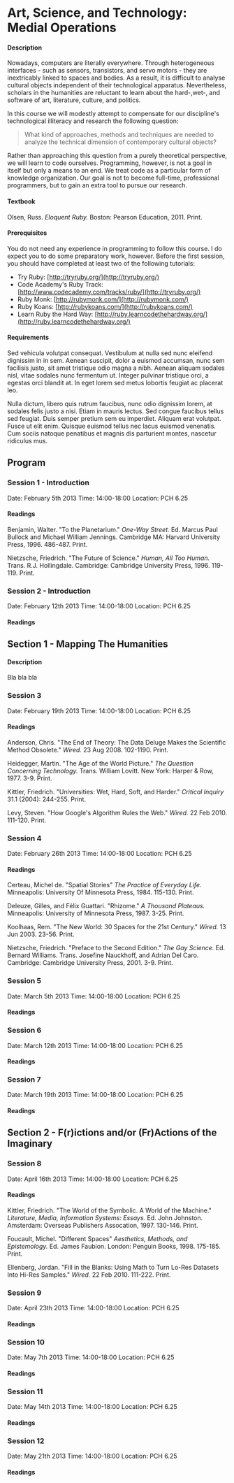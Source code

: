 # Art, Science, and Technology: Medial Operations

#### Description

Nowadays, computers are literally everywhere. Through heterogeneous interfaces - such as sensors, transistors, and servo motors - they are inextricably linked to spaces and bodies. As a result, it is difficult to analyse cultural objects independent of their technological apparatus.
Nevertheless, scholars in the humanities are reluctant to learn about the hard-,wet-, and software of art, literature, culture, and politics.

In this course we will modestly attempt to compensate for our discipline's technological illiteracy and research the following question:

> What kind of approaches, methods and techniques are needed to analyze the technical dimension of contemporary cultural objects?

Rather than approaching this question from a purely theoretical perspective, we will learn to code ourselves. Programming, however, is not a goal in itself but only a means to an end. We treat code as a particular form of knowledge organization. Our goal is not to become full-time, professional programmers, but to gain an extra tool to pursue our research.

#### Textbook

Olsen, Russ. *Eloquent Ruby.* Boston: Pearson Education, 2011. Print.

#### Prerequisites

You do not need any experience in programming to follow this course. I do expect you to do some preparatory work, however. Before the first session, you should have completed at least two of the following tutorials:

- Try Ruby: [http://tryruby.org/](http://tryruby.org/)
- Code Academy's Ruby Track: [http://www.codecademy.com/tracks/ruby/](http://tryruby.org/)
- Ruby Monk: [http://rubymonk.com/](http://rubymonk.com/)
- Ruby Koans: [http://rubykoans.com/](http://rubykoans.com/)
- Learn Ruby the Hard Way: [http://ruby.learncodethehardway.org/](http://ruby.learncodethehardway.org/)	

#### Requirements

Sed vehicula volutpat consequat. Vestibulum at nulla sed nunc eleifend dignissim in in sem. Aenean suscipit, dolor a euismod accumsan, nunc sem facilisis justo, sit amet tristique odio magna a nibh. Aenean aliquam sodales nisl, vitae sodales nunc fermentum ut. Integer pulvinar tristique orci, a egestas orci blandit at. In eget lorem sed metus lobortis feugiat ac placerat leo. 

Nulla dictum, libero quis rutrum faucibus, nunc odio dignissim lorem, at sodales felis justo a nisi. Etiam in mauris lectus. Sed congue faucibus tellus sed feugiat. Duis semper pretium sem eu imperdiet. Aliquam erat volutpat. Fusce ut elit enim. Quisque euismod tellus nec lacus euismod venenatis. Cum sociis natoque penatibus et magnis dis parturient montes, nascetur ridiculus mus.

## Program

### Session 1 - Introduction
Date:			February 5th 2013
Time: 		14:00-18:00
Location:	PCH 6.25

#### Readings

Benjamin, Walter. "To the Planetarium." *One-Way Street.* Ed. Marcus Paul Bullock and Michael William Jennings. Cambridge MA: Harvard University Press, 1996. 486-487. Print. 

Nietzsche, Friedrich. "The Future of Science." *Human, All Too Human.* Trans. R.J. Hollingdale. Cambridge: Cambridge University Press, 1996. 119-119. Print.


### Session 2 - Introduction
Date:			February 12th 2013
Time: 		14:00-18:00
Location:	PCH 6.25

#### Readings


## Section 1 - Mapping The Humanities

#### Description

Bla bla bla

### Session 3
Date:			February 19th 2013
Time: 		14:00-18:00
Location:	PCH 6.25

#### Readings

Anderson, Chris. "The End of Theory: The Data Deluge Makes the Scientific Method Obsolete." *Wired.* 23 Aug 2008. 102-1190. Print.

Heidegger, Martin. "The Age of the World Picture." *The Question Concerning Technology.* Trans. William Lovitt. New York: Harper & Row, 1977. 3-9. Print.

Kittler, Friedrich. "Universities: Wet, Hard, Soft, and Harder." *Critical Inquiry* 31.1 (2004): 244-255. Print.

Levy, Steven. "How Google's Algorithm Rules the Web." *Wired.* 22 Feb 2010. 111-120. Print.


### Session 4
Date:			February 26th 2013
Time: 		14:00-18:00
Location:	PCH 6.25

#### Readings

Certeau, Michel de. "Spatial Stories" *The Practice of Everyday Life.* Minneapolis: University Of Minnesota Press, 1984. 115-130. Print.

Deleuze, Gilles, and Félix Guattari. "Rhizome." *A Thousand Plateaus.* Minneapolis: University of Minnesota Press, 1987. 3-25. Print.

Koolhaas, Rem. "The New World: 30 Spaces for the 21st Century." *Wired.* 13 Jun 2003. 23-56. Print.

Nietzsche, Friedrich. "Preface to the Second Edition." *The Gay Science.* Ed. Bernard Williams. Trans. Josefine Nauckhoff, and Adrian Del Caro. Cambridge: Cambridge University Press, 2001. 3-9. Print.


### Session 5
Date:			March 5th 2013
Time: 		14:00-18:00
Location:	PCH 6.25

#### Readings


### Session 6
Date:			March 12th 2013
Time: 		14:00-18:00
Location:	PCH 6.25

#### Readings


### Session 7
Date:			March 19th 2013
Time: 		14:00-18:00
Location:	PCH 6.25

#### Readings


## Section 2 - F(r)ictions and/or (Fr)Actions of the Imaginary

### Session 8
Date:			April 16th 2013
Time: 		14:00-18:00
Location:	PCH 6.25

#### Readings

Kittler, Friedrich. "The World of the Symbolic. A World of the Machine." *Literature, Media, Information Systems: Essays.* Ed. John Johnston. Amsterdam: Overseas Publishers Assocation, 1997. 130-146. Print.

Foucault, Michel. "Different Spaces" *Aesthetics, Methods, and Epistemology.* Ed. James Faubion. London: Penguin Books, 1998. 175-185. Print.

Ellenberg, Jordan. "Fill in the Blanks: Using Math to Turn Lo-Res Datasets Into Hi-Res Samples." *Wired.* 22 Feb 2010. 111-222. Print.


### Session 9
Date:			April 23th 2013
Time: 		14:00-18:00
Location:	PCH 6.25

#### Readings


### Session 10
Date:			May 7th 2013
Time: 		14:00-18:00
Location:	PCH 6.25

#### Readings


### Session 11
Date:			May 14th 2013
Time: 		14:00-18:00
Location:	PCH 6.25

#### Readings


### Session 12
Date:			May 21th 2013
Time: 		14:00-18:00
Location:	PCH 6.25

#### Readings